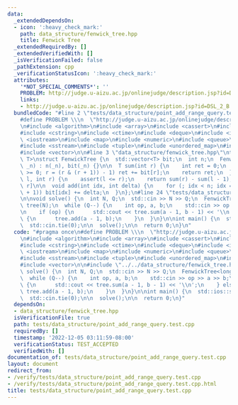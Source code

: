 ```yaml
---
data:
  _extendedDependsOn:
  - icon: ':heavy_check_mark:'
    path: data_structure/fenwick_tree.hpp
    title: Fenwick Tree
  _extendedRequiredBy: []
  _extendedVerifiedWith: []
  _isVerificationFailed: false
  _pathExtension: cpp
  _verificationStatusIcon: ':heavy_check_mark:'
  attributes:
    '*NOT_SPECIAL_COMMENTS*': ''
    PROBLEM: http://judge.u-aizu.ac.jp/onlinejudge/description.jsp?id=DSL_2_B
    links:
    - http://judge.u-aizu.ac.jp/onlinejudge/description.jsp?id=DSL_2_B
  bundledCode: "#line 2 \"tests/data_structure/point_add_range_query.test.cpp\"\n\
    #define PROBLEM \\\n  \"http://judge.u-aizu.ac.jp/onlinejudge/description.jsp?id=DSL_2_B\"\
    \n#include <algorithm>\n#include <array>\n#include <cassert>\n#include <cmath>\n\
    #include <cstring>\n#include <ctime>\n#include <deque>\n#include <iomanip>\n#include\
    \ <iostream>\n#include <map>\n#include <numeric>\n#include <queue>\n#include <set>\n\
    #include <sstream>\n#include <tuple>\n#include <unordered_map>\n#include <unordered_set>\n\
    #include <vector>\n\n#line 3 \"data_structure/fenwick_tree.hpp\"\ntemplate <typename\
    \ T>\nstruct FenwickTree {\n  std::vector<T> bit;\n  int n;\n  FenwickTree(int\
    \ _n) : n(_n), bit(_n) {}\n\n  T sum(int r) {\n    int ret = 0;\n    for (; r\
    \ >= 0; r = (r & (r + 1)) - 1) ret += bit[r];\n    return ret;\n  }\n\n  T sum(int\
    \ l, int r) {\n    assert(l <= r);\n    return sum(r) - sum(l - 1);\n  }  // [l,\
    \ r]\n\n  void add(int idx, int delta) {\n    for (; idx < n; idx = idx | (idx\
    \ + 1)) bit[idx] += delta;\n  }\n};\n#line 24 \"tests/data_structure/point_add_range_query.test.cpp\"\
    \n\nvoid solve() {\n  int N, Q;\n  std::cin >> N >> Q;\n  FenwickTree<long long>\
    \ tree(N);\n  while (Q--) {\n    int op, a, b;\n    std::cin >> op >> a >> b;\n\
    \n    if (op) {\n      std::cout << tree.sum(a - 1, b - 1) << '\\n';\n    } else\
    \ {\n      tree.add(a - 1, b);\n    }\n  }\n}\n\nint main() {\n  std::ios::sync_with_stdio(false);\n\
    \  std::cin.tie(0);\n\n  solve();\n\n  return 0;\n}\n"
  code: "#pragma once\n#define PROBLEM \\\n  \"http://judge.u-aizu.ac.jp/onlinejudge/description.jsp?id=DSL_2_B\"\
    \n#include <algorithm>\n#include <array>\n#include <cassert>\n#include <cmath>\n\
    #include <cstring>\n#include <ctime>\n#include <deque>\n#include <iomanip>\n#include\
    \ <iostream>\n#include <map>\n#include <numeric>\n#include <queue>\n#include <set>\n\
    #include <sstream>\n#include <tuple>\n#include <unordered_map>\n#include <unordered_set>\n\
    #include <vector>\n\n#include \"../../data_structure/fenwick_tree.hpp\"\n\nvoid\
    \ solve() {\n  int N, Q;\n  std::cin >> N >> Q;\n  FenwickTree<long long> tree(N);\n\
    \  while (Q--) {\n    int op, a, b;\n    std::cin >> op >> a >> b;\n\n    if (op)\
    \ {\n      std::cout << tree.sum(a - 1, b - 1) << '\\n';\n    } else {\n     \
    \ tree.add(a - 1, b);\n    }\n  }\n}\n\nint main() {\n  std::ios::sync_with_stdio(false);\n\
    \  std::cin.tie(0);\n\n  solve();\n\n  return 0;\n}"
  dependsOn:
  - data_structure/fenwick_tree.hpp
  isVerificationFile: true
  path: tests/data_structure/point_add_range_query.test.cpp
  requiredBy: []
  timestamp: '2022-12-05 03:11:59-08:00'
  verificationStatus: TEST_ACCEPTED
  verifiedWith: []
documentation_of: tests/data_structure/point_add_range_query.test.cpp
layout: document
redirect_from:
- /verify/tests/data_structure/point_add_range_query.test.cpp
- /verify/tests/data_structure/point_add_range_query.test.cpp.html
title: tests/data_structure/point_add_range_query.test.cpp
---
```

